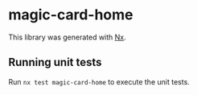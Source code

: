 # magic-card-home

This library was generated with [Nx](https://nx.dev).

## Running unit tests

Run `nx test magic-card-home` to execute the unit tests.

